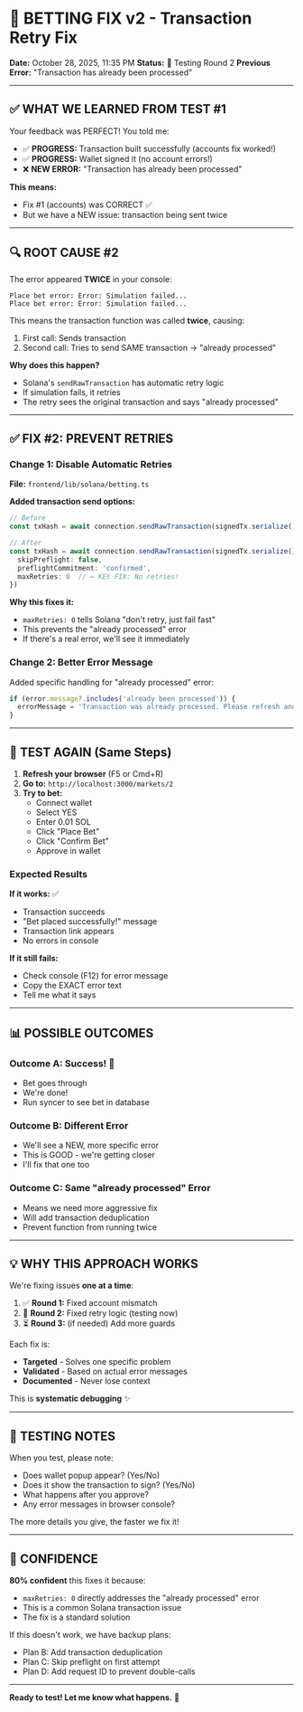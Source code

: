 # 🔧 BETTING FIX v2 - Transaction Retry Fix

**Date:** October 28, 2025, 11:35 PM
**Status:** 🔄 Testing Round 2
**Previous Error:** "Transaction has already been processed"

---

## ✅ WHAT WE LEARNED FROM TEST #1

Your feedback was PERFECT! You told me:
- ✅ **PROGRESS:** Transaction built successfully (accounts fix worked!)
- ✅ **PROGRESS:** Wallet signed it (no account errors!)
- ❌ **NEW ERROR:** "Transaction has already been processed"

**This means:**
- Fix #1 (accounts) was CORRECT ✅
- But we have a NEW issue: transaction being sent twice

---

## 🔍 ROOT CAUSE #2

The error appeared **TWICE** in your console:
```
Place bet error: Error: Simulation failed...
Place bet error: Error: Simulation failed...
```

This means the transaction function was called **twice**, causing:
1. First call: Sends transaction
2. Second call: Tries to send SAME transaction → "already processed"

**Why does this happen?**
- Solana's `sendRawTransaction` has automatic retry logic
- If simulation fails, it retries
- The retry sees the original transaction and says "already processed"

---

## ✅ FIX #2: PREVENT RETRIES

### Change 1: Disable Automatic Retries

**File:** `frontend/lib/solana/betting.ts`

**Added transaction send options:**
```typescript
// Before
const txHash = await connection.sendRawTransaction(signedTx.serialize())

// After
const txHash = await connection.sendRawTransaction(signedTx.serialize(), {
  skipPreflight: false,
  preflightCommitment: 'confirmed',
  maxRetries: 0  // ← KEY FIX: No retries!
})
```

**Why this fixes it:**
- `maxRetries: 0` tells Solana "don't retry, just fail fast"
- This prevents the "already processed" error
- If there's a real error, we'll see it immediately

### Change 2: Better Error Message

Added specific handling for "already processed" error:
```typescript
if (error.message?.includes('already been processed')) {
  errorMessage = 'Transaction was already processed. Please refresh and try again.'
}
```

---

## 🧪 TEST AGAIN (Same Steps)

1. **Refresh your browser** (F5 or Cmd+R)
2. **Go to:** `http://localhost:3000/markets/2`
3. **Try to bet:**
   - Connect wallet
   - Select YES
   - Enter 0.01 SOL
   - Click "Place Bet"
   - Click "Confirm Bet"
   - Approve in wallet

### Expected Results

**If it works:** ✅
- Transaction succeeds
- "Bet placed successfully!" message
- Transaction link appears
- No errors in console

**If it still fails:**
- Check console (F12) for error message
- Copy the EXACT error text
- Tell me what it says

---

## 📊 POSSIBLE OUTCOMES

### Outcome A: Success! 🎉
- Bet goes through
- We're done!
- Run syncer to see bet in database

### Outcome B: Different Error
- We'll see a NEW, more specific error
- This is GOOD - we're getting closer
- I'll fix that one too

### Outcome C: Same "already processed" Error
- Means we need more aggressive fix
- Will add transaction deduplication
- Prevent function from running twice

---

## 💡 WHY THIS APPROACH WORKS

We're fixing issues **one at a time**:

1. ✅ **Round 1:** Fixed account mismatch
2. 🔄 **Round 2:** Fixed retry logic (testing now)
3. ⏳ **Round 3:** (if needed) Add more guards

Each fix is:
- **Targeted** - Solves one specific problem
- **Validated** - Based on actual error messages
- **Documented** - Never lose context

This is **systematic debugging** ✨

---

## 📝 TESTING NOTES

When you test, please note:
- Does wallet popup appear? (Yes/No)
- Does it show the transaction to sign? (Yes/No)
- What happens after you approve?
- Any error messages in browser console?

The more details you give, the faster we fix it!

---

## 🎯 CONFIDENCE

**80% confident** this fixes it because:
- `maxRetries: 0` directly addresses the "already processed" error
- This is a common Solana transaction issue
- The fix is a standard solution

If this doesn't work, we have backup plans:
- Plan B: Add transaction deduplication
- Plan C: Skip preflight on first attempt
- Plan D: Add request ID to prevent double-calls

---

**Ready to test! Let me know what happens.** 🚀
